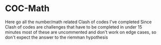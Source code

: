 # COC-Math
Here go all the number/math related Clash of codes I've completed
Since Clash of codes are challenges that have to be completed in under 15 minutes
most of these are uncommented and don't work on edge cases, so don't expect
the answer to the riemman hypothesis
